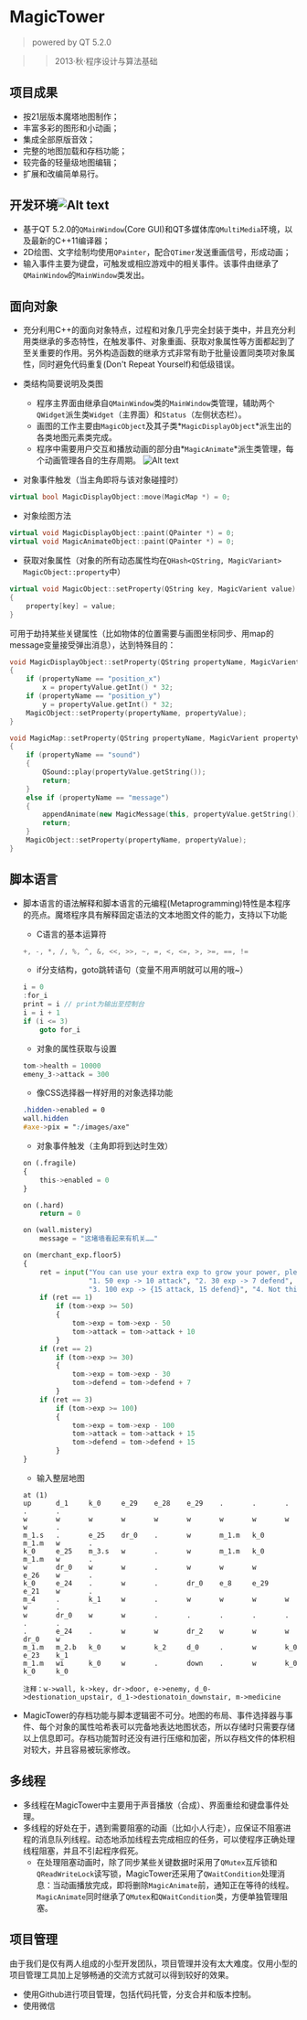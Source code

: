 MagicTower
======================
> powered by QT 5.2.0

> > 2013·秋·程序设计与算法基础  

项目成果
----------
* 按21层版本魔塔地图制作；
* 丰富多彩的图形和小动画；
* 集成全部原版音效；
* 完整的地图加载和存档功能；
* 较完备的轻量级地图编辑；
* 扩展和改编简单易行。

开发环境![Alt text](http://qt-project.org/images/qt13a/Qt-logo.png)
----------
* 基于QT 5.2.0的`QMainWindow`(Core GUI)和QT多媒体库`QMultiMedia`环境，以及最新的C++11编译器；
* 2D绘图、文字绘制均使用`QPainter`，配合`QTimer`发送重画信号，形成动画；
* 输入事件主要为键盘，可触发或相应游戏中的相关事件。该事件由继承了`QMainWindow`的`MainWindow`类发出。


面向对象
----------
* 充分利用C++的面向对象特点，过程和对象几乎完全封装于类中，并且充分利用类继承的多态特性，在触发事件、对象重画、获取对象属性等方面都起到了至关重要的作用。另外构造函数的继承方式非常有助于批量设置同类项对象属性，同时避免代码重复(Don't Repeat Yourself)和低级错误。
* 类结构简要说明及类图

    - 程序主界面由继承自`QMainWindow`类的`MainWindow`类管理，辅助两个`QWidget`派生类`Widget`（主界面）和`Status`（左侧状态栏）。
    - 画图的工作主要由`MagicObject`及其子类*`MagicDisplayObject`*派生出的各类地图元素类完成。
    - 程序中需要用户交互和播放动画的部分由*`MagicAnimate`*派生类管理，每个动画管理各自的生存周期。
![Alt text](http://220.113.7.105/MagicTower/ClassDiagram.png)

* 对象事件触发（当主角即将与该对象碰撞时）

```cpp
virtual bool MagicDisplayObject::move(MagicMap *) = 0;
```
* 对象绘图方法

```cpp
virtual void MagicDisplayObject::paint(QPainter *) = 0;
virtual void MagicAnimateObject::paint(QPainter *) = 0;
```
* 获取对象属性（对象的所有动态属性均在`QHash<QString, MagicVariant> MagicObject::property`中）

```cpp
virtual void MagicObject::setProperty(QString key, MagicVarient value)
{
    property[key] = value;
}
```
可用于劫持某些关键属性（比如物体的位置需要与画图坐标同步、用map的message变量接受弹出消息），达到特殊目的：

```cpp
void MagicDisplayObject::setProperty(QString propertyName, MagicVarient propertyValue)
{
    if (propertyName == "position_x")
        x = propertyValue.getInt() * 32;
    if (propertyName == "position_y")
        y = propertyValue.getInt() * 32;
    MagicObject::setProperty(propertyName, propertyValue);
}
```
```cpp
void MagicMap::setProperty(QString propertyName, MagicVarient propertyValue)
{
    if (propertyName == "sound")
    {
        QSound::play(propertyValue.getString());
        return;
    }
    else if (propertyName == "message")
    {
        appendAnimate(new MagicMessage(this, propertyValue.getString()), true);
        return;
    }
    MagicObject::setProperty(propertyName, propertyValue);
}
```

脚本语言
----------
* 脚本语言的语法解释和脚本语言的元编程(Metaprogramming)特性是本程序的亮点。魔塔程序具有解释固定语法的文本地图文件的能力，支持以下功能
    - C语言的基本运算符
    
    ```cpp
    +, -, *, /, %, ^, &, <<, >>, ~, =, <, <=, >, >=, ==, !=
    ```
    - if分支结构，goto跳转语句（变量不用声明就可以用的哦~）

    ```cpp
    i = 0
    :for_i
    print = i // print为输出至控制台
    i = i + 1
    if (i <= 3)
        goto for_i
    ```
    - 对象的属性获取与设置
    
    ```cpp
    tom->health = 10000
    emeny_3->attack = 300
    ```
    - 像CSS选择器一样好用的对象选择功能
    
    ```css
    .hidden->enabled = 0
    wall.hidden
    #axe->pix = ":/images/axe"
    ```
    - 对象事件触发（主角即将到达时生效）
    
    ```python
    on (.fragile)
    {
        this->enabled = 0
    }
    ```
    ```python
    on (.hard)
        return = 0
    ```
    ```python
    on (wall.mistery)
        message = "这堵墙看起来有机关……"
    ```
    ```python
    on (merchant_exp.floor5)
    {
        ret = input("You can use your extra exp to grow your power, please choose: ",
                    "1. 50 exp -> 10 attack", "2. 30 exp -> 7 defend",
                    "3. 100 exp -> {15 attack, 15 defend}", "4. Not this time.")
        if (ret == 1)
            if (tom->exp >= 50)
            {
                tom->exp = tom->exp - 50
                tom->attack = tom->attack + 10
            }
        if (ret == 2)
            if (tom->exp >= 30)
            {
                tom->exp = tom->exp - 30
                tom->defend = tom->defend + 7
            }
        if (ret == 3)
            if (tom->exp >= 100)
            {
                tom->exp = tom->exp - 100
                tom->attack = tom->attack + 15
                tom->defend = tom->defend + 15
            }
    }
    ```
    - 输入整层地图
    
    ```
    at (1)
    up      d_1	    k_0 	e_29   	e_28   	e_29   	.   	.   	.   	.   	.
    w	    w   	w   	w   	w   	w	    w   	w   	w   	w   	.
    m_1.s	.   	e_25	dr_0	.   	w	    m_1.m  	k_0 	m_1.m	w   	.
    k_0	    e_25	m_3.s	w   	.	    w	    m_1.m	k_0 	m_1.m	w	    .
    w   	dr_0	w   	w   	.   	w   	w   	w   	e_26	w   	.
    k_0	    e_24	.   	w	    .   	dr_0	e_8 	e_29	e_21	w   	.
    m_4	    .   	k_1	    w   	.   	w   	w   	w   	w   	w   	.
    w   	dr_0   	w   	w   	.   	.   	.   	.   	.   	.   	.
    .   	e_24   	.   	w   	w   	dr_2	w   	w   	w   	dr_0	w
    m_1.m  	m_2.b  	k_0	    w	    k_2 	d_0	    .	    w   	k_0     e_23	k_1
    m_1.m	wi  	k_0	    w   	.	    down    .	    w	    k_0	    k_0	    k_0
    ```
    ```
    注释：w->wall, k->key, dr->door, e->enemy, d_0->destionation_upstair, d_1->destionatoin_downstair, m->medicine
    ```

* MagicTower的存档功能与脚本逻辑密不可分。地图的布局、事件选择器与事件、每个对象的属性哈希表可以完备地表达地图状态，所以存储时只需要存储以上信息即可。存档功能暂时还没有进行压缩和加密，所以存档文件的体积相对较大，并且容易被玩家修改。

多线程
---------
* 多线程在MagicTower中主要用于声音播放（合成）、界面重绘和键盘事件处理。
* 多线程的好处在于，遇到需要阻塞的动画（比如小人行走），应保证不阻塞进程的消息队列线程。动态地添加线程去完成相应的任务，可以使程序正确处理线程阻塞，并且不引起程序假死。
    - 在处理阻塞动画时，除了同步某些关键数据时采用了`QMutex`互斥锁和`QReadWriteLock`读写锁，MagicTower还采用了`QWaitCondition`处理消息：当动画播放完成，即将删除`MagicAnimate`前，通知正在等待的线程。`MagicAnimate`同时继承了`QMutex`和`QWaitCondition`类，方便单独管理阻塞。

项目管理
------------
由于我们是仅有两人组成的小型开发团队，项目管理并没有太大难度。仅用小型的项目管理工具加上足够畅通的交流方式就可以得到较好的效果。
* 使用Github进行项目管理，包括代码托管，分支合并和版本控制。
* 使用微信
